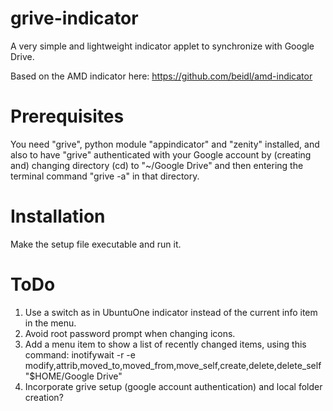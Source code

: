 grive-indicator
===============

A very simple and lightweight indicator applet to synchronize with Google Drive.

Based on the AMD indicator here: https://github.com/beidl/amd-indicator

Prerequisites
===============

You need "grive", python module "appindicator" and "zenity" installed, and also to have "grive" authenticated with your Google account by (creating and) changing directory (cd) to "~/Google Drive" and then entering the terminal command "grive -a" in that directory.

Installation
===============

Make the setup file executable and run it.

ToDo
===============

1. Use a switch as in UbuntuOne indicator instead of the current info item in the menu.
2. Avoid root password prompt when changing icons.
3. Add a menu item to show a list of recently changed items, using this command: inotifywait -r -e modify,attrib,moved_to,moved_from,move_self,create,delete,delete_self "$HOME/Google Drive"
4. Incorporate grive setup (google account authentication) and local folder creation?